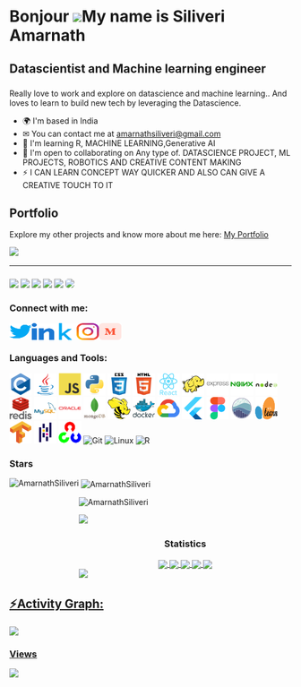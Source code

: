 Bonjour ![](https://user-images.githubusercontent.com/18350557/176309783-0785949b-9127-417c-8b55-ab5a4333674e.gif)My name is Siliveri Amarnath
=========================================================================================================================================

Datascientist and Machine learning engineer
-------------------------------------------

###

Really love to work and explore on datascience and machine learning.. And loves to learn to build new tech by leveraging the Datascience.

*   🌍  I'm based in India
*   ✉  You can contact me at [amarnathsiliveri@gmail.com](mailto:amarnathsiliveri@gmail.com )
*   🧠  I'm learning R, MACHINE LEARNING,Generative AI
*   🤝  I'm open to collaborating on Any type of. DATASCIENCE PROJECT, ML PROJECTS, ROBOTICS AND CREATIVE CONTENT MAKING
*   ⚡  I CAN LEARN CONCEPT WAY QUICKER AND ALSO CAN GIVE A CREATIVE TOUCH TO IT

## Portfolio

Explore my other projects and know more about me here: [My Portfolio](https://AmarnathSiliveri.github.io/AmarnathSiliveri/)

<a href="https://www.github.com/AmarnathSiliveri" target="_blank" rel="noreferrer">
<img src="https://img.shields.io/github/followers/AmarnathSiliveri?logo=github&style=for-the-badge&color=0891b2&labelColor=000000" /></a>

---
###

<div> <a href="https://twitter.com/Amarsiliveri" target="_blank"><img src="https://img.shields.io/badge/Twitter-1DA1F2?style=for-the-badge&logo=twitter&logoColor=white" target="_blank"></a>
<a href="https://www.linkedin.com/in/www.linkedin.com/in/amarnath-siliveri18" target="_blank"><img src="https://img.shields.io/badge/LinkedIn-0077B5?style=for-the-badge&logo=linkedin&logoColor=white" target="_blank"></a>
<a href="https://github.com/AmarnathSiliveri" target="_blank"><img src="https://img.shields.io/badge/GitHub-100000?style=for-the-badge&logo=github&logoColor=white" target="_blank"></a>
<a href="https://instagram.com/itz.__.amar.__" target="_blank"><img src="https://img.shields.io/badge/Instagram-E4405F?style=for-the-badge&logo=instagram&logoColor=white" target="_blank"></a>
<a href = "mailto:amarlearns18215@gmail.com"><img src="https://img.shields.io/badge/-Gmail-%23333?style=for-the-badge&logo=gmail&logoColor=white" target="_blank"></a>
<a href="https://medium.com/@amartalks25603" target="_blank" style="text-decoration: none;"><img src="https://img.shields.io/badge/Medium-12100E?style=for-the-badge&logo=medium&logoColor=white" style="display: inline-block; border-radius: 5px; margin-right: 10px;">
</a>
</div><h3 align="left">Connect with me:</h3>
<p align="left">
<a href="https://twitter.com/Amarsiliveri" target="blank"><img align="center" src="https://raw.githubusercontent.com/teamedwardforever/Readme-Generator/71f25dd8b98329b168142a6b782a107b75eab178/svg/Social/twitter.svg" alt="Amarsiliveri" height="30" width="40" /></a><a href="https://linkedin.com/in/www.linkedin.com/in/amarnath-siliveri18" target="blank"><img align="center" src="https://raw.githubusercontent.com/teamedwardforever/Readme-Generator/71f25dd8b98329b168142a6b782a107b75eab178/svg/Social/linked-in-alt.svg" alt="www.linkedin.com/in/amarnath-siliveri18" height="30" width="40" /></a><a href="https://kaggle.com/amarnathsiliveri" target="blank"><img align="center" src="https://raw.githubusercontent.com/teamedwardforever/Readme-Generator/71f25dd8b98329b168142a6b782a107b75eab178/svg/Social/kaggle.svg" alt="amarnathsiliveri" height="30" width="40" /></a><a href="https://instagram.com/itz.__.amar.__" target="blank"><img align="center" src="https://raw.githubusercontent.com/teamedwardforever/Readme-Generator/71f25dd8b98329b168142a6b782a107b75eab178/svg/Social/instagram.svg" alt="itz.__.amar.__" height="30" width="40" /></a><a href="https://medium.com/https://medium.com/@amartalks25603" target="blank"><img align="center" src="https://raw.githubusercontent.com/teamedwardforever/Readme-Generator/71f25dd8b98329b168142a6b782a107b75eab178/svg/Social/medium.svg" alt="https://medium.com/@amartalks25603" height="30" width="40" /></a></p>



<h3 align="left">Languages and Tools:</h3>
<p align="left">
    <img src="https://raw.githubusercontent.com/teamedwardforever/Readme-Generator/71f25dd8b98329b168142a6b782a107b75eab178/svg/Skills/Languages/c-original.svg" alt="C" width="40" height="40"/>
    <img src="https://raw.githubusercontent.com/teamedwardforever/Readme-Generator/71f25dd8b98329b168142a6b782a107b75eab178/svg/Skills/Languages/java-original.svg" alt="Java" width="40" height="40"/>
    <img src="https://raw.githubusercontent.com/teamedwardforever/Readme-Generator/71f25dd8b98329b168142a6b782a107b75eab178/svg/Skills/Languages/javascript-original.svg" alt="JavaScript" width="40" height="40"/>
    <img src="https://raw.githubusercontent.com/teamedwardforever/Readme-Generator/71f25dd8b98329b168142a6b782a107b75eab178/svg/Skills/Languages/python-original.svg" alt="Python" width="40" height="40"/>
    <img src="https://raw.githubusercontent.com/teamedwardforever/Readme-Generator/71f25dd8b98329b168142a6b782a107b75eab178/svg/Skills/Frontend/css3-original-wordmark.svg" alt="CSS3" width="40" height="40"/>
    <img src="https://raw.githubusercontent.com/teamedwardforever/Readme-Generator/71f25dd8b98329b168142a6b782a107b75eab178/svg/Skills/Frontend/html5-original-wordmark.svg" alt="HTML5" width="40" height="40"/>
    <img src="https://raw.githubusercontent.com/teamedwardforever/Readme-Generator/71f25dd8b98329b168142a6b782a107b75eab178/svg/Skills/Frontend/react-original-wordmark.svg" alt="React" width="40" height="40"/>
    <img src="https://raw.githubusercontent.com/teamedwardforever/Readme-Generator/71f25dd8b98329b168142a6b782a107b75eab178/svg/Skills/Backend/apache_hadoop-icon.svg" alt="Hadoop" width="40" height="40"/>
    <img src="https://raw.githubusercontent.com/teamedwardforever/Readme-Generator/71f25dd8b98329b168142a6b782a107b75eab178/svg/Skills/Backend/express-original-wordmark.svg" alt="Express" width="40" height="40"/>
    <img src="https://raw.githubusercontent.com/teamedwardforever/Readme-Generator/71f25dd8b98329b168142a6b782a107b75eab178/svg/Skills/Backend/nginx-original.svg" alt="Nginx" width="40" height="40"/>
    <img src="https://raw.githubusercontent.com/teamedwardforever/Readme-Generator/71f25dd8b98329b168142a6b782a107b75eab178/svg/Skills/Backend/nodejs-original-wordmark.svg" alt="NodeJs" width="40" height="40"/>
    <img src="https://raw.githubusercontent.com/teamedwardforever/Readme-Generator/71f25dd8b98329b168142a6b782a107b75eab178/svg/Skills/Database/redis-original-wordmark.svg" alt="Redis" width="40" height="40"/>
    <img src="https://raw.githubusercontent.com/teamedwardforever/Readme-Generator/71f25dd8b98329b168142a6b782a107b75eab178/svg/Skills/Database/mysql-original-wordmark.svg" alt="MySQL" width="40" height="40"/>
    <img src="https://raw.githubusercontent.com/teamedwardforever/Readme-Generator/71f25dd8b98329b168142a6b782a107b75eab178/svg/Skills/Database/oracle-original.svg" alt="Oracle" width="40" height="40"/>
    <img src="https://raw.githubusercontent.com/teamedwardforever/Readme-Generator/71f25dd8b98329b168142a6b782a107b75eab178/svg/Skills/Database/mongodb-original-wordmark.svg" alt="MongoDB" width="40" height="40"/>
    <img src="https://raw.githubusercontent.com/teamedwardforever/Readme-Generator/71f25dd8b98329b168142a6b782a107b75eab178/svg/Skills/Database/apache_hive-icon.svg" alt="Hive" width="40" height="40"/>
    <img src="https://raw.githubusercontent.com/teamedwardforever/Readme-Generator/71f25dd8b98329b168142a6b782a107b75eab178/svg/Skills/Devops/docker-original-wordmark.svg" alt="Docker" width="40" height="40"/>
    <img src="https://raw.githubusercontent.com/teamedwardforever/Readme-Generator/71f25dd8b98329b168142a6b782a107b75eab178/svg/Skills/Devops/google_cloud-icon.svg" alt="Google Cloud" width="40" height="40"/>
    <img src="https://raw.githubusercontent.com/teamedwardforever/Readme-Generator/71f25dd8b98329b168142a6b782a107b75eab178/svg/Skills/Mobile/flutterio-icon.svg" alt="Flutter" width="40" height="40"/>
    <img src="https://raw.githubusercontent.com/teamedwardforever/Readme-Generator/71f25dd8b98329b168142a6b782a107b75eab178/svg/Skills/Software/figma-icon.svg" alt="Figma" width="40" height="40"/>
    <img src="https://raw.githubusercontent.com/teamedwardforever/Readme-Generator/71f25dd8b98329b168142a6b782a107b75eab178/svg/Skills/ML/logo-mark-lightbg.svg" alt="SeaBorn" width="40" height="40"/>
    <img src="https://raw.githubusercontent.com/teamedwardforever/Readme-Generator/71f25dd8b98329b168142a6b782a107b75eab178/svg/Skills/ML/Scikit_learn_logo_small.svg" alt="Scikit" width="40" height="40"/>
    <img src="https://raw.githubusercontent.com/teamedwardforever/Readme-Generator/71f25dd8b98329b168142a6b782a107b75eab178/svg/Skills/ML/tensorflow-icon.svg" alt="TensorFlow" width="40" height="40"/>
    <img src="https://raw.githubusercontent.com/teamedwardforever/Readme-Generator/71f25dd8b98329b168142a6b782a107b75eab178/svg/Skills/ML/pandas-original.svg" alt="Pandas" width="40" height="40"/>
    <img src="https://raw.githubusercontent.com/teamedwardforever/Readme-Generator/71f25dd8b98329b168142a6b782a107b75eab178/svg/Skills/ML/opencv-icon.svg" alt="OpenCV" width="40" height="40"/>
    <img src="https://raw.githubusercontent.com/danielcranney/readme-generator/main/public/icons/skills/git-colored.svg" alt="Git" width="36" height="36"/>
    <img src="https://raw.githubusercontent.com/danielcranney/readme-generator/main/public/icons/skills/linux-colored.svg" alt="Linux" width="36" height="36"/>
    <img src="https://raw.githubusercontent.com/danielcranney/readme-generator/main/public/icons/skills/rlang-colored.svg" alt="R" width="36" height="36"/>
</p>



<h3 align="left">Stars</h3>
<img align="left" height="180em" src="https://github-readme-stats.vercel.app/api/top-langs/?username=AmarnathSiliveri&layout=compact&theme=algolia" alt=AmarnathSiliveri />

<p>&nbsp;<img align="center" height="180em" src="https://github-readme-stats.vercel.app/api?username=AmarnathSiliveri&show_icons=true&locale=en&theme=algolia" alt="AmarnathSiliveri" /></p>

<p><img align="center" height="180em" src="https://github-readme-streak-stats.herokuapp.com/?user=AmarnathSiliveri&theme=algolia" alt="AmarnathSiliveri" /></p>

<img src="https://user-images.githubusercontent.com/73097560/115834477-dbab4500-a447-11eb-908a-139a6edaec5c.gif"><h3 align="center">Statistics</h3>
<div align="center">
<a href="https://github.com/AmarnathSiliveri">
<img align="center" src="http://github-profile-summary-cards.vercel.app/api/cards/stats?username=AmarnathSiliveri&theme=ayu_mirage" height="180em" />
<img align="center" src="http://github-profile-summary-cards.vercel.app/api/cards/most-commit-language?username=AmarnathSiliveri&theme=algolia" height="180em" />
<img align="center" src="http://github-profile-summary-cards.vercel.app/api/cards/repos-per-language?username=AmarnathSiliveri&theme=algolia" height="180em" />
<img align="center" src="http://github-profile-summary-cards.vercel.app/api/cards/productive-time?username=AmarnathSiliveri&theme=algolia" height="180em" />
<img align="center" src="http://github-profile-summary-cards.vercel.app/api/cards/profile-details?username=AmarnathSiliveri&theme=algolia" height="180em" />
</div>
<img src="https://user-images.githubusercontent.com/73097560/115834477-dbab4500-a447-11eb-908a-139a6edaec5c.gif"><h2 align="left">⚡Activity Graph:</h2>
<img align="center" src="https://github-readme-activity-graph.vercel.app/graph?username=AmarnathSiliveri&theme=react-dark"/>


### Views

<div align="left">
  <img src="https://profile-counter.glitch.me/AmarnathSiliveri/count.svg?"  />
</div>

###

